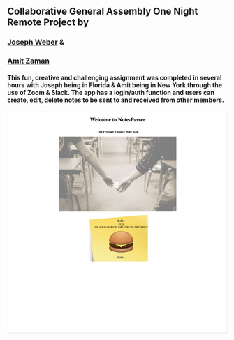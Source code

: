 ## Collaborative General Assembly One Night Remote Project by

 ### [Joseph Weber](https://github.com/joseph-weber) &
### [Amit Zaman](https://github.com/amitzed)


#### This fun, creative and challenging assignment was completed in several hours with Joseph being in Florida & Amit being in New York through the use of Zoom & Slack.  The app has a login/auth function and users can create, edit, delete notes to be sent to and received from other members.  

<p align="center">
  <img src="notepasser.jpg" width="850" title="hover text">
</p>
